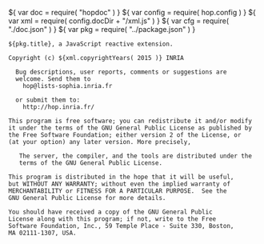 ${ var doc = require( "hopdoc" ) }
${ var config = require( hop.config ) }
${ var xml = require( config.docDir + "/xml.js" ) }
${ var cfg = require( "./doc.json" ) }
${ var pkg = require( "../package.json" ) }

    ${pkg.title}, a JavaScript reactive extension.
       
    Copyright (c) ${xml.copyrightYears( 2015 )} INRIA
                                                                      
      Bug descriptions, user reports, comments or suggestions are      
      welcome. Send them to                                           
        hop@lists-sophia.inria.fr 
    
      or submit them to:
        http://hop.inria.fr/
                                                                      
    This program is free software; you can redistribute it and/or modify
    it under the terms of the GNU General Public License as published by 
    the Free Software Foundation; either version 2 of the License, or 
    (at your option) any later version. More precisely,
    
       The server, the compiler, and the tools are distributed under the 
       terms of the GNU General Public License.
    
    This program is distributed in the hope that it will be useful,   
    but WITHOUT ANY WARRANTY; without even the implied warranty of    
    MERCHANTABILITY or FITNESS FOR A PARTICULAR PURPOSE.  See the     
    GNU General Public License for more details.                      
                                                                      
    You should have received a copy of the GNU General Public         
    License along with this program; if not, write to the Free        
    Software Foundation, Inc., 59 Temple Place - Suite 330, Boston,   
    MA 02111-1307, USA.
